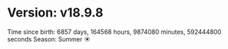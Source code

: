 # Version: v18.9.8
Time since birth: 6857 days, 164568 hours, 9874080 minutes, 592444800 seconds
Season: Summer ☀️
